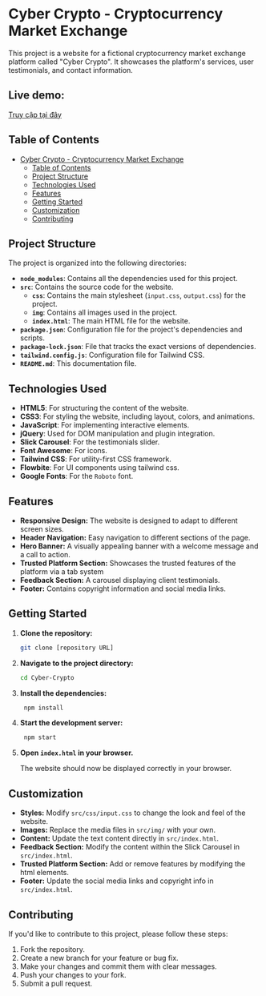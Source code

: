 # Cyber Crypto - Cryptocurrency Market Exchange

This project is a website for a fictional cryptocurrency market exchange platform called "Cyber Crypto". It showcases the platform's services, user testimonials, and contact information.

## Live demo:
[Truy cập tại đây](https://cyber-crypto-two.vercel.app/)

## Table of Contents

- [Cyber Crypto - Cryptocurrency Market Exchange](#cyber-crypto---cryptocurrency-market-exchange)
  - [Table of Contents](#table-of-contents)
  - [Project Structure](#project-structure)
  - [Technologies Used](#technologies-used)
  - [Features](#features)
  - [Getting Started](#getting-started)
  - [Customization](#customization)
  - [Contributing](#contributing)

## Project Structure

The project is organized into the following directories:

- **`node_modules`**: Contains all the dependencies used for this project.
- **`src`**: Contains the source code for the website.
  -  **`css`**: Contains the main stylesheet (`input.css`, `output.css`) for the project.
  -  **`img`**: Contains all images used in the project.
  -  **`index.html`**: The main HTML file for the website.
- **`package.json`**: Configuration file for the project's dependencies and scripts.
- **`package-lock.json`**: File that tracks the exact versions of dependencies.
- **`tailwind.config.js`**: Configuration file for Tailwind CSS.
- **`README.md`**: This documentation file.

## Technologies Used

-   **HTML5**: For structuring the content of the website.
-   **CSS3**: For styling the website, including layout, colors, and animations.
-   **JavaScript**: For implementing interactive elements.
-   **jQuery**: Used for DOM manipulation and plugin integration.
-   **Slick Carousel**: For the testimonials slider.
-   **Font Awesome**: For icons.
-   **Tailwind CSS**: For utility-first CSS framework.
-   **Flowbite**: For UI components using tailwind css.
-   **Google Fonts**: For the `Roboto` font.

## Features

-   **Responsive Design:** The website is designed to adapt to different screen sizes.
-   **Header Navigation:** Easy navigation to different sections of the page.
-   **Hero Banner:** A visually appealing banner with a welcome message and a call to action.
-   **Trusted Platform Section:** Showcases the trusted features of the platform via a tab system
-   **Feedback Section:** A carousel displaying client testimonials.
-   **Footer:** Contains copyright information and social media links.

## Getting Started

1.  **Clone the repository:**

    ```bash
    git clone [repository URL]
    ```

2.  **Navigate to the project directory:**

    ```bash
    cd Cyber-Crypto
    ```

3.  **Install the dependencies:**
     ```bash
      npm install
      ```
4.  **Start the development server:**
    ```bash
     npm start
    ```

5.  **Open `index.html` in your browser.**

    The website should now be displayed correctly in your browser.

## Customization

-   **Styles:** Modify `src/css/input.css` to change the look and feel of the website.
-   **Images:** Replace the media files in `src/img/` with your own.
-   **Content:** Update the text content directly in `src/index.html`.
-   **Feedback Section:** Modify the content within the Slick Carousel in `src/index.html`.
-   **Trusted Platform Section:** Add or remove features by modifying the html elements.
-   **Footer:** Update the social media links and copyright info in `src/index.html`.

## Contributing

If you'd like to contribute to this project, please follow these steps:

1.  Fork the repository.
2.  Create a new branch for your feature or bug fix.
3.  Make your changes and commit them with clear messages.
4.  Push your changes to your fork.
5.  Submit a pull request.
